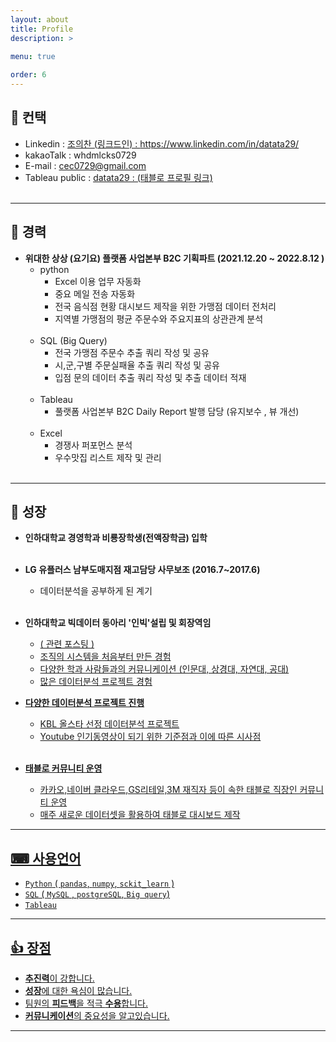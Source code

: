 ```yaml
---
layout: about
title: Profile
description: >
  
menu: true

order: 6
---
```


## 📱 컨택 

* Linkedin : <a href="https://www.linkedin.com/in/datata29/"> 조의찬 (링크드인) : https://www.linkedin.com/in/datata29/ </a> <br>
* kakaoTalk : whdmlcks0729 <br>
* E-mail : cec0729@gmail.com <br>
* Tableau public :  <a href="https://public.tableau.com/app/profile/.31863300">datata29 : (태블로 프로필 링크)</a><br><br>

---

##  🔨 경력

- **위대한 상상 (요기요) 플랫폼 사업본부 B2C 기획파트 (2021.12.20 ~ 2022.8.12 )** <br>
  - python <br>
    - Excel 이용 업무 자동화<br>
    - 중요 메일 전송 자동화<br>
    - 전국 음식점 현황 대시보드 제작을 위한 가맹점 데이터 전처리<br>
    - 지역별 가맹점의 평균 주문수와 주요지표의 상관관계 분석<br><br>
  - SQL (Big Query)<br>
    - 전국 가맹점 주문수 추출 쿼리 작성 및 공유<br>
    - 시,군,구별 주문실패율 추출 쿼리 작성 및 공유<br>
    - 입점 문의 데이터 추출 쿼리 작성 및 추출 데이터 적재<br><br>
  - Tableau<br>
    - 풀랫폼 사업본부 B2C Daily Report 발행 담당 (유지보수 , 뷰 개선)<br><br>
  - Excel<br>
    - 경쟁사 퍼포먼스 분석<br>
    - 우수맛집 리스트 제작 및 관리<br><br>
 
---
##  🧰 성장 

 - **인하대학교 경영학과 비룡장학생(전액장학금) 입학** <br><br>

 - **LG 유플러스 남부도매지점 재고담당 사무보조 (2016.7~2017.6)**  <br>
   - 데이터분석을 공부하게 된 계기  <br><br>
   
 - **인하대학교 빅데이터 동아리 '인빅'설립 및 회장역임** <br>
   - <a href="https://datata29.github.io/insight/2021/03/13/inbig/">( 관련 포스팅 )
   - 조직의 시스템을 처음부터 만든 경험  <br>
   - 다양한 학과 사람들과의 커뮤니케이션 (인문대, 상경대, 자연대, 공대) <br>
   - 많은 데이터분석 프로젝트 경험 <br>

 - **다양한 데이터분석 프로젝트 진행** <br>
   - KBL 올스타 선정 데이터분석 프로젝트 <br>
   - Youtube 인기동영상이 되기 위한 기준점과 이에 따른 시사점 <br><br>

- **태블로 커뮤니티 운영** <br>
  - 카카오,네이버 클라우드,GS리테일,3M 재직자 등이 속한 태블로 직장인 커뮤니티 운영 <br>
  - 매주 새로운 데이터셋을 활용하여 태블로 대시보드 제작  <br>


---
## ⌨ 사용언어 <br>

- `Python` ( `pandas`, `numpy`, `sckit_learn` ) <br>
- `SQL` ( `MySQL` , `postgreSQL`, `Big query`) <br>
- `Tableau`  <br>


---
## 👍 장점 <br>

- **추진력**이 강합니다. <br>
- **성장**에 대한 욕심이 많습니다. <Br>
- 팀원의 **피드백**을 적극 **수용**합니다. <Br>
- **커뮤니케이션**의 중요성을 알고있습니다. <br>

---
